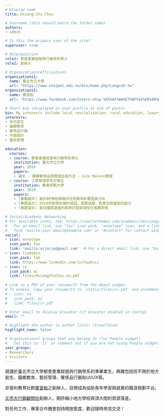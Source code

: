 ```yaml
---
# Display name
title: Hsiang-Chu Chou

# Username (this should match the folder name)
authors:
- admin

# Is this the primary user of the site?
superuser: true

# Role/position
role1: 都會產業經營與行銷學系學士
role2: 創辦人

# Organizations/Affiliations
organizations1:
  name: 臺北市立大學
  url: "https://www.utaipei.edu.tw/bin/home.php?Lang=zh-tw"
organizations2:
  name: 實習船
  url: "https://www.facebook.com/Intern-ship-%E5%AF%A6%E7%BF%92%E8%88%B9-419545985123665/"

# Short bio (displayed in user profile at end of posts)
bio: My interests include local revitalization, rural education, luxury marketing and arts administration. 
interests:
- 地方創生
- 偏鄉教育
- 奢侈品行銷
- 平面設計
- 藝術管理

education:
  courses:
  - course: 都會產業經營與行銷學系學士
    institution: 臺北市立大學
    year: 2016
    papers:
    - 論文 - 建構奢侈品牌價值估值方法 - 以Jo Malone實證
  - course: 工商管理學系交換生
    institution: 華東師範大學
    year: 2019
    papers:
    - (專題論文) 基於BP神經網路的住院費用影響因素分析
    - (專題論文) 2010年歐債危機的成因、發展過程、對策及對當前的啟示
    - (專題論文) 面向電商運營的精準匹配與個性化推薦對策

# Social/Academic Networking
# For available icons, see: https://sourcethemes.com/academic/docs/page-builder/#icons
#   For an email link, use "fas" icon pack, "envelope" icon, and a link in the
#   form "mailto:your-email@example.com" or "#contact" for contact widget.
social:
- icon: envelope
  icon_pack: fas
  link: 'mailto:xcjocjo@gmail.com'  # For a direct email link, use "mailto:test@example.org".
- icon: linkedin
  icon_pack: fab
  link: https://www.linkedin.com/in/huahcc/
- icon: cv
  icon_pack: ai
  link: files/HsiangChuChou-en.pdf
 
# Link to a PDF of your resume/CV from the About widget.
# To enable, copy your resume/CV to `static/files/cv.pdf` and uncomment the lines below.
# - icon: cv
#   icon_pack: ai
#   link: files/cv.pdf

# Enter email to display Gravatar (if Gravatar enabled in Config)
email: ""

# Highlight the author in author lists? (true/false)
highlight_name: false

# Organizational groups that you belong to (for People widget)
#   Set this to `[]` or comment out if you are not using People widget.
user_groups:
- Researchers
- Visitors
---
```


就讀於臺北市立大學都會產業經營與行銷學系的準畢業生，興趣包括但不限於地方創生、偏鄉教育、藝術管理、奢侈品行銷和UI/UX等。

非營利教育社群<a href="https://www.facebook.com/Intern-ship-%E5%AF%A6%E7%BF%92%E8%88%B9-419545985123665/">實習船</a>之創辦人，目標成為協助青年學習與就業的職涯規劃平台。

<a href="https://www.facebook.com/MKV-UT-Marketing-Village-102244654968249">北市大行銷顧問社</a>創辦人，期許縮小地方學校與頂大間的資源落差。

對任何工作、專案合作機會抱持開放態度，歡迎隨時來信交流！